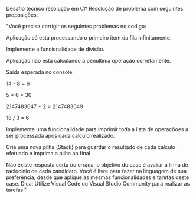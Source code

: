 Desafio técnico resolução em C#
Resolução de problema com seguintes proposições:

"Você precisa corrigir os seguintes problemas no codigo:

Aplicação só está processando o primeiro item da fila infinitamente.

Implemente a funcionalidade de divisão.

Aplicação não está calculando a penultima operação corretamente.

Saída esperada no console:

   14 - 8 = 6

   5 * 6 = 30

   2147483647 + 2 = 2147483649

   18 / 3 = 6
   
Implemente uma funcionalidade para imprimir toda a lista de operaçõoes a ser processada após cada calculo realizado.

Crie uma nova pilha (Stack) para guardar o resultado de cada calculo efetuado e imprima a pilha ao final

Não existe resposta certa ou errada, o objetivo do case é avaliar a linha de raciocínio de cada candidato. Você é livre para fazer na linguagem de sua preferência, desde que aplique as mesmas funcionalidades e tarefas deste case. Dica: Utilize Visual Code ou Visual Studio Community para realizar as tarefas."

